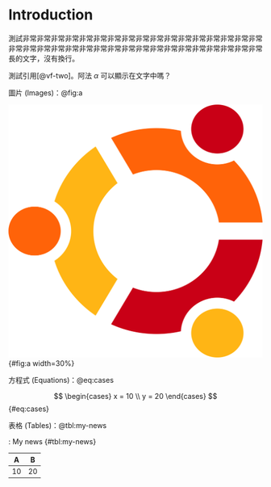 # Introduction

測試非常非常非常非常非常非常非常非常非常非常非常非常非常非常非常非常非常非常非常非常非常非常非常非常非常非常非常非常非常非常非常非常非常非常非常長的文字，沒有換行。

測試引用[@vf-two]。阿法 $\alpha$ 可以顯示在文字中嗎？

圖片 (Images)：@fig:a

![Ubuntu Logo](img/ubuntu-icon.svg){#fig:a width=30%}

方程式 (Equations)：@eq:cases

$$
\begin{cases}
x = 10
\\
y = 20
\end{cases}
$$ {#eq:cases}

表格 (Tables)：@tbl:my-news

: My news {#tbl:my-news}

| A | B |
|:---:|:--:|
| 10 | 20 |
